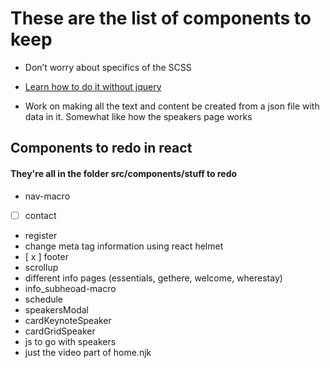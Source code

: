 # These are the list of components to keep
* Don’t worry about specifics of the SCSS

* [Learn how to do it without jquery](https://medium.com/@wisecobbler/if-you-think-you-need-jquery-in-your-react-app-you-re-doing-it-wrong-77899ed7217e)

* Work on making all the text and content be created from a json file with data in it. Somewhat like how the speakers page works

## Components to redo in react
#### They're all in the folder src/components/stuff to redo
- nav-macro
- [  ] contact
- register
- change meta tag information using react helmet
- [ x ] footer
- scrollup
- different info pages (essentials, gethere, welcome, wherestay)
- info_subheoad-macro
- schedule
- speakersModal
- cardKeynoteSpeaker
- cardGridSpeaker
- js to go with speakers
- just the video part of home.njk
